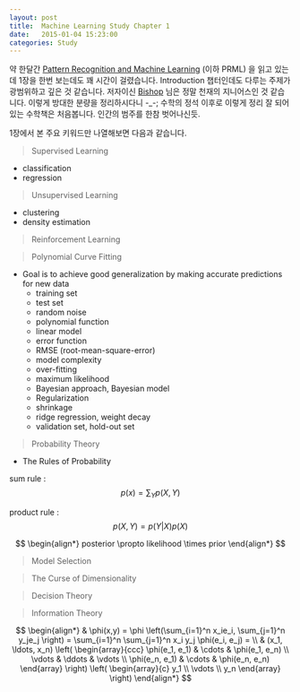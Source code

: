 ```yaml
---
layout: post
title:  Machine Learning Study Chapter 1
date:   2015-01-04 15:23:00
categories: Study
---
```


약 한달간 [Pattern Recognition and Machine Learning] (이하 PRML) 을 읽고 있는데 1장을 한번 보는데도 꽤 시간이 걸렸습니다.
Introduction 챕터인데도 다루는 주제가 광범위하고 깊은 것 같습니다. 저자이신 [Bishop] 님은 정말 천재의 지니어스인 것 같습니다.
이렇게 방대한 분량을 정리하시다니 -_-; 수학의 정석 이후로 이렇게 정리 잘 되어있는 수학책은 처음봅니다. 인간의 범주를 한참 벗어나신듯.

1장에서 본 주요 키워드만 나열해보면 다음과 같습니다.

> Supervised Learning

  - classification
  - regression
  
> Unsupervised Learning

  - clustering
  - density estimation
  
> Reinforcement Learning

> Polynomial Curve Fitting

* Goal is to achieve good generalization by making accurate predictions for new data
  - training set
  - test set
  - random noise
  - polynomial function
  - linear model
  - error function
  - RMSE (root-mean-square-error)
  - model complexity
  - over-fitting
  - maximum likelihood
  - Bayesian approach, Bayesian model
  - Regularization
  - shrinkage
  - ridge regression, weight decay
  - validation set, hold-out set

> Probability Theory

 * The Rules of Probability

sum rule
: $$ p(x) = \sum_{Y} p(X, Y) $$

product rule
: $$ p(X, Y) = p(Y|X)p(X) $$

$$
\begin{align*}
 posterior \propto likelihood \times prior
\end{align*}
$$



> Model Selection

> The Curse of Dimensionality

> Decision Theory

> Information Theory


$$
\begin{align*}
  & \phi(x,y) = \phi \left(\sum_{i=1}^n x_ie_i, \sum_{j=1}^n y_je_j \right)
  = \sum_{i=1}^n \sum_{j=1}^n x_i y_j \phi(e_i, e_j) = \\
  & (x_1, \ldots, x_n) \left( \begin{array}{ccc}
      \phi(e_1, e_1) & \cdots & \phi(e_1, e_n) \\
      \vdots & \ddots & \vdots \\
      \phi(e_n, e_1) & \cdots & \phi(e_n, e_n)
    \end{array} \right)
  \left( \begin{array}{c}
      y_1 \\
      \vdots \\
      y_n
    \end{array} \right)
\end{align*}
$$

[Pattern Recognition and Machine Learning]: http://www.amazon.com/Pattern-Recognition-Learning-Information-Statistics/dp/0387310738
[Bishop]: http://en.wikipedia.org/wiki/Christopher_Bishop